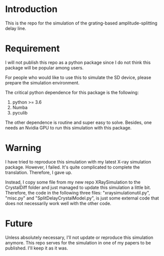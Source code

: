 # Introduction
This is the repo for the simulation of the 
grating-based amplitude-splitting delay line.

# Requirement
I will not publish this repo as a python package since
I do not think this package will be popular among users.

For people who would like to use this to simulate the SD device,
please prepare the simulation environment.

The critical python dependence for this package is the following:

1. python >= 3.6
2. Numba
3. pyculib

The other dependence is routine and super easy to solve.
Besides, one needs an Nvidia GPU to run this simulation with this package.

# Warning
I have tried to reproduce this simulation with my latest X-ray simulation
package. However, I failed. It's quite complicated to complete the translation.
Therefore, I gave up.

Instead, I copy some file from my new repo XRaySimulation to the CrystalDiff folder
and just managed to update this simulation a little bit. Therefore, the code in the 
following three files: "xraysimulationutil.py", "misc.py"
and "SplitDelayCrystalModel.py",
is just some external code that does not necessarily work well with the other code.

# Future
Unless absolutely necessary, I'll not update or reproduce
this simulation anymore.
This repo serves for the simulation in one of my papers to be published.
I'll keep it as it was.
